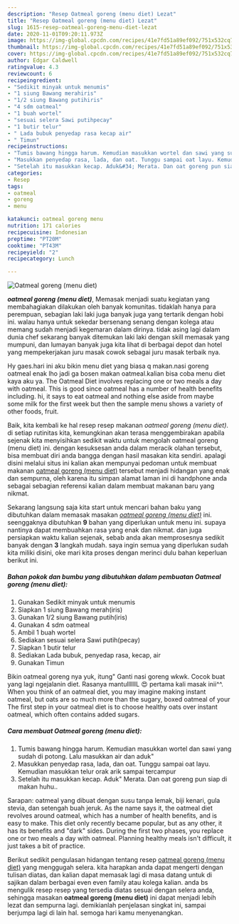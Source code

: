 ```yaml
---
description: "Resep Oatmeal goreng (menu diet) Lezat"
title: "Resep Oatmeal goreng (menu diet) Lezat"
slug: 1615-resep-oatmeal-goreng-menu-diet-lezat
date: 2020-11-01T09:20:11.973Z
image: https://img-global.cpcdn.com/recipes/41e7fd51a89ef092/751x532cq70/oatmeal-goreng-menu-diet-foto-resep-utama.jpg
thumbnail: https://img-global.cpcdn.com/recipes/41e7fd51a89ef092/751x532cq70/oatmeal-goreng-menu-diet-foto-resep-utama.jpg
cover: https://img-global.cpcdn.com/recipes/41e7fd51a89ef092/751x532cq70/oatmeal-goreng-menu-diet-foto-resep-utama.jpg
author: Edgar Caldwell
ratingvalue: 4.3
reviewcount: 6
recipeingredient:
- "Sedikit minyak untuk menumis"
- "1 siung Bawang merahiris"
- "1/2 siung Bawang putihiris"
- "4 sdm oatmeal"
- "1 buah wortel"
- "sesuai selera Sawi putihpecay"
- "1 butir telur"
- " Lada bubuk penyedap rasa kecap air"
- " Timun"
recipeinstructions:
- "Tumis bawang hingga harum. Kemudian masukkan wortel dan sawi yang sudah di potong. Lalu masukkan air dan aduk&#34;"
- "Masukkan penyedap rasa, lada, dan oat. Tunggu sampai oat layu. Kemudian masukkan telur orak arik sampai tercampur"
- "Setelah itu masukkan kecap. Aduk&#34; Merata. Dan oat goreng pun siap di makan huhu.."
categories:
- Resep
tags:
- oatmeal
- goreng
- menu

katakunci: oatmeal goreng menu 
nutrition: 171 calories
recipecuisine: Indonesian
preptime: "PT20M"
cooktime: "PT43M"
recipeyield: "2"
recipecategory: Lunch

---
```



![Oatmeal goreng (menu diet)](https://img-global.cpcdn.com/recipes/41e7fd51a89ef092/751x532cq70/oatmeal-goreng-menu-diet-foto-resep-utama.jpg)

<b><i>oatmeal goreng (menu diet)</i></b>, Memasak menjadi suatu kegiatan yang membahagiakan dilakukan oleh banyak komunitas. tidaklah hanya para perempuan, sebagian laki laki juga banyak juga yang tertarik dengan hobi ini. walau hanya untuk sekedar bersenang senang dengan kolega atau memang sudah menjadi kegemaran dalam dirinya. tidak asing lagi dalam dunia chef sekarang banyak ditemukan laki laki dengan skill memasak yang mumpuni, dan lumayan banyak juga kita lihat di berbagai depot dan hotel yang mempekerjakan juru masak cowok sebagai juru masak terbaik nya.

Hy gaes.hari ini aku bikin menu diet yang biasa q makan.nasi goreng oatmeal enak lho jadi ga bosen makan oatmeal.kalian bisa coba menu diet kaya aku ya. The Oatmeal Diet involves replacing one or two meals a day with oatmeal. This is good since oatmeal has a number of health benefits including. hi, it says to eat oatmeal and nothing else aside from maybe some milk for the first week but then the sample menu shows a variety of other foods, fruit.

Baik, kita kembali ke hal resep resep makanan <i>oatmeal goreng (menu diet)</i>. di setiap rutinitas kita, kemungkinan akan terasa menggembirakan apabila sejenak kita menyisihkan sedikit waktu untuk mengolah oatmeal goreng (menu diet) ini. dengan kesuksesan anda dalam meracik olahan tersebut, bisa membuat diri anda bangga dengan hasil masakan kita sendiri. apalagi disini melalui situs ini kalian akan mempunyai pedoman untuk membuat makanan <u>oatmeal goreng (menu diet)</u> tersebut menjadi hidangan yang enak dan sempurna, oleh karena itu simpan alamat laman ini di handphone anda sebagai sebagian referensi kalian dalam membuat makanan baru yang nikmat.


Sekarang langsung saja kita start untuk mencari bahan baku yang dibutuhkan dalam memasak masakan <u><i>oatmeal goreng (menu diet)</i></u> ini. seenggaknya dibutuhkan <b>9</b> bahan yang diperlukan untuk menu ini. supaya nantinya dapat membuahkan rasa yang enak dan nikmat. dan juga persiapkan waktu kalian sejenak, sebab anda akan memprosesnya sedikit banyak dengan <b>3</b> langkah mudah. saya ingin semua yang diperlukan sudah kita miliki disini, oke mari kita proses dengan merinci dulu bahan keperluan berikut ini.

<!--inarticleads1-->

##### Bahan pokok dan bumbu yang dibutuhkan dalam pembuatan Oatmeal goreng (menu diet):

1. Gunakan Sedikit minyak untuk menumis
1. Siapkan 1 siung Bawang merah(iris)
1. Gunakan 1/2 siung Bawang putih(iris)
1. Gunakan 4 sdm oatmeal
1. Ambil 1 buah wortel
1. Sediakan sesuai selera Sawi putih(pecay)
1. Siapkan 1 butir telur
1. Sediakan  Lada bubuk, penyedap rasa, kecap, air
1. Gunakan  Timun


Bikin oatmeal goreng nya yuk, itung&#34; Ganti nasi goreng wkwk. Cocok buat yang lagi ngejalanin diet. Rasanya mantullllllL 😍 pertama kali masak inii^^. When you think of an oatmeal diet, you may imagine making instant oatmeal, but oats are so much more than the sugary, boxed oatmeal of your The first step in your oatmeal diet is to choose healthy oats over instant oatmeal, which often contains added sugars. 

<!--inarticleads2-->

##### Cara membuat Oatmeal goreng (menu diet):

1. Tumis bawang hingga harum. Kemudian masukkan wortel dan sawi yang sudah di potong. Lalu masukkan air dan aduk&#34;
1. Masukkan penyedap rasa, lada, dan oat. Tunggu sampai oat layu. Kemudian masukkan telur orak arik sampai tercampur
1. Setelah itu masukkan kecap. Aduk&#34; Merata. Dan oat goreng pun siap di makan huhu..


Sarapan: oatmeal yang dibuat dengan susu tanpa lemak, biji kenari, gula stevia, dan setengah buah jeruk. As the name says it, the oatmeal diet revolves around oatmeal, which has a number of health benefits, and is easy to make. This diet only recently became popular, but as any other, it has its benefits and &#34;dark&#34; sides. During the first two phases, you replace one or two meals a day with oatmeal. Planning healthy meals isn&#39;t difficult, it just takes a bit of practice. 

Berikut sedikit pengulasan hidangan tentang resep <u>oatmeal goreng (menu diet)</u> yang menggugah selera. kita harapkan anda dapat mengerti dengan tulisan diatas, dan kalian dapat memasak lagi di masa datang untuk di sajikan dalam berbagai even even family atau kolega kalian. anda bs mengulik resep resep yang tersedia diatas sesuai dengan selera anda, sehingga masakan <b>oatmeal goreng (menu diet)</b> ini dapat menjadi lebih lezat dan sempurna lagi. demikianlah penjelasan singkat ini, sampai berjumpa lagi di lain hal. semoga hari kamu menyenangkan.
